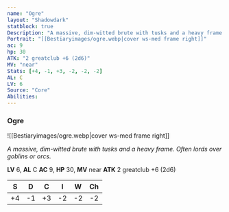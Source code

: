 ```yaml
---
name: "Ogre"
layout: "Shadowdark"
statblock: true
Description: "A massive, dim-witted brute with tusks and a heavy frame. Often lords over goblins or orcs."
Portrait: "[[Bestiaryimages/ogre.webp|cover ws-med frame right]]"
ac: 9
hp: 30
ATK: "2 greatclub +6 (2d6)"
MV: "near"
Stats: [+4, -1, +3, -2, -2, -2]
AL: C
LV: 6
Source: "Core"
Abilities:
---
```


### Ogre

![[Bestiaryimages/ogre.webp|cover ws-med frame right]]

_A massive, dim-witted brute with tusks and a heavy frame. Often lords over goblins or orcs._

**LV** 6, **AL** C
**AC** 9, **HP** 30, **MV** near
**ATK** 2 greatclub +6 (2d6)

|  S  |  D  |  C  |  I  |  W  |  Ch  |
|:---:|:---:|:---:|:---:|:---:|:----:|
| +4 | -1 | +3 | -2 | -2 | -2 |

